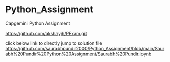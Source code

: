 # Python_Assignment
Capgemini Python Assignment 

https://github.com/akshayjh/PExam.git

click below link to directly jump to solution file
https://github.com/saurabhpundir2000/Python_Assignment/blob/main/Saurabh%20Pundir%20Python%20Assignment/Saurabh%20Pundir.ipynb

